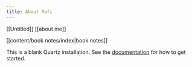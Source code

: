 ```yaml
---
title: About Rafi
---
```

[[Untitled]]
[[about me]]

[[content/book notes/index|book notes]]

This is a blank Quartz installation.
See the [documentation](https://quartz.jzhao.xyz) for how to get started.
